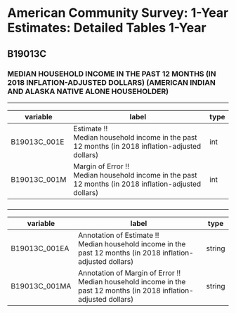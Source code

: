 # American Community Survey: 1-Year Estimates: Detailed Tables 1-Year

## B19013C

### MEDIAN HOUSEHOLD INCOME IN THE PAST 12 MONTHS (IN 2018 INFLATION-ADJUSTED DOLLARS) (AMERICAN INDIAN AND ALASKA NATIVE ALONE HOUSEHOLDER)

___

| variable | label | type |
| ----- | ----- | ----- |
| B19013C_001E | Estimate !!<br>Median household income in the past 12 months (in 2018 inflation-adjusted dollars) | int |
| B19013C_001M | Margin of Error !!<br>Median household income in the past 12 months (in 2018 inflation-adjusted dollars) | int |
### 

___

| variable | label | type |
| ----- | ----- | ----- |
| B19013C_001EA | Annotation of Estimate !!<br>Median household income in the past 12 months (in 2018 inflation-adjusted dollars) | string |
| B19013C_001MA | Annotation of Margin of Error !!<br>Median household income in the past 12 months (in 2018 inflation-adjusted dollars) | string |

